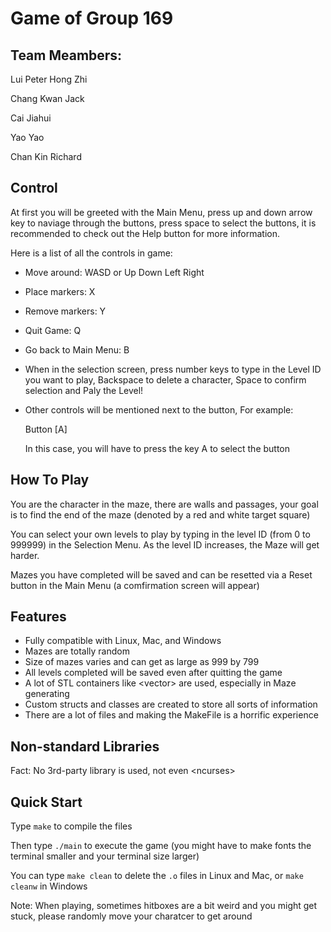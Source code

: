 # Game of Group 169 

## Team Meambers: 

Lui Peter Hong Zhi

Chang Kwan Jack

Cai Jiahui

Yao Yao

Chan Kin Richard


## Control

At first you will be greeted with the Main Menu, press up and down arrow key to naviage through the buttons, press space to select the buttons, it is recommended to check out the Help button for more information.

Here is a list of all the controls in game:

- Move around: WASD or Up Down Left Right
- Place markers: X
- Remove markers: Y
- Quit Game: Q
- Go back to Main Menu: B
- When in the selection screen, press number keys to type in the Level ID you want to play, Backspace to delete a character, Space to confirm selection and Paly the Level!
- Other controls will be mentioned next to the button, For example:
    
    Button [A]
    
    In this case, you will have to press the key A to select the button

## How To Play

You are the character in the maze, there are walls and passages, your goal is to find the end of the maze (denoted by a red and white target square)

You can select your own levels to play by typing in the level ID (from 0 to 999999) in the Selection Menu. As the level ID increases, the Maze will get harder. 

Mazes you have completed will be saved and can be resetted via a Reset button in the Main Menu (a comfirmation screen will appear)

## Features

- Fully compatible with Linux, Mac, and Windows
- Mazes are totally random
- Size of mazes varies and can get as large as 999 by 799
- All levels completed will be saved even after quitting the game
- A lot of STL containers like \<vector\> are used, especially in Maze generating
- Custom structs and classes are created to store all sorts of information
- There are a lot of files and making the MakeFile is a horrific experience

## Non-standard Libraries

Fact: No 3rd-party library is used, not even \<ncurses\>

## Quick Start

Type `make` to compile the files

Then type `./main` to execute the game (you might have to make fonts the terminal smaller and your terminal size larger)

You can type `make clean` to delete the `.o` files in Linux and Mac, or `make cleanw` in Windows 

Note: When playing, sometimes hitboxes are a bit weird and you might get stuck, please randomly move your charatcer to get around
